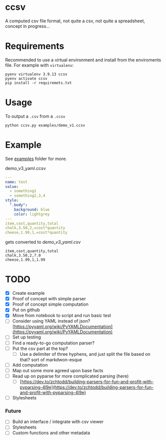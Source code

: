 # ccsv

A computed csv file format, not quite a csv, not quite a spreadsheet, concept in progress...


# Requirements
Recommended to use a virtual environment and install from the enviroments file. For example with `virtualenv`:

```shell
pyenv virtualenv 3.9.13 ccsv
pyenv activate ccsv
pip install -r requiremets.txt
```

# Usage
To output a `.csv` from a `.ccsv`
```shell
python ccsv.py examples/demo_v1.ccsv 
```

# Example
See [examples](./examples) folder for more.

demo_v3_yaml.ccsv
```yaml
---
name: test
value:
  - something1
  - something2,3,4
style:
  ".body":
    background: blue
    color: lightgrey
---
item,cost,quantity,total
chalk,3.50,2,=cost*quantity
cheese,1.99,1,=cost*quantity
```

gets converted to 
*demo_v3_yaml.csv*

```csv
item,cost,quantity,total
chalk,3.50,2,7.0
cheese,1.99,1,1.99
```



# TODO
- [x]  Create example
- [x]  Proof of concept with simple parser
- [x]  Proof of concept simple computation
- [x]  Put on github
- [x]  Move from notebook to script and run basic test
- [ ]  Consider using YAML instead of json? [https://pyyaml.org/wiki/PyYAMLDocumentation](https://pyyaml.org/wiki/PyYAMLDocumentation)
- [ ]  Set up testing 
- [ ]  Find a ready-to-go computation parser?
- [ ]  Put the csv part at the top?
    - [ ]  Use a delimiter of three hyphens, and just split the file based on that? sort of markdwon-esque
- [ ]  Add computation
- [ ]  Map out some more agreed upon base facts
- [ ]  Read up on pyparse for more complicated parsing (here)
    - [ ]  [https://dev.to/zchtodd/building-parsers-for-fun-and-profit-with-pyparsing-4l9e](https://dev.to/zchtodd/building-parsers-for-fun-and-profit-with-pyparsing-4l9e)
- [ ]  Stylesheets

### Future

- [ ]  Build an interface / integrate with csv viewer
- [ ]  Stylesheets
- [ ]  Custom functions and other metadata